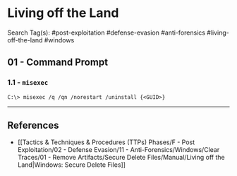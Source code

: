 # Living off the Land

Search Tag(s): #post-exploitation #defense-evasion #anti-forensics #living-off-the-land #windows

## 01 - Command Prompt

### 1.1 - `misexec`

```
C:\> misexec /q /qn /norestart /uninstall {<GUID>}
```

---
## References

- [[Tactics & Techniques & Procedures (TTPs) Phases/F - Post Exploitation/02 - Defense Evasion/11 - Anti-Forensics/Windows/Clear Traces/01 - Remove Artifacts/Secure Delete Files/Manual/Living off the Land|Windows: Secure Delete Files]]